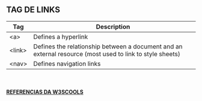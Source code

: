 TAG DE LINKS				
---				
Tag | Description
--- | ---		
|	&lt;a&gt;	|   Defines a hyperlink    |
|	&lt;link&gt;	|   Defines the relationship between a document and an external resource &lpar;most used to link to style sheets&rpar;    |
|	&lt;nav&gt;	|   Defines navigation links   |
<br>


<!-- #### [VEJA PELO CODEPEN]() -->

#### [REFERENCIAS DA W3SCOOLS](https://www.w3schools.com/tags/ref_byfunc.asp)
